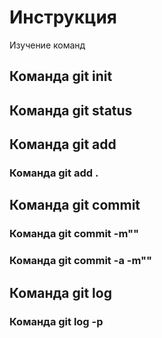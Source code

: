 # Инструкция

Изучение команд

## Команда git init

## Команда git status

## Команда git add

### Команда git add .

## Команда git commit

### Команда git commit -m""

### Команда git commit -a -m""

## Команда git log

### Команда git log -p







